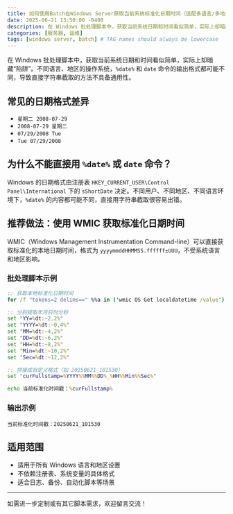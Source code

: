 ```yaml
---
title: 如何使用Batch在Windows Server获取当前系统标准化日期时间（适配多语言/多地区）
date: 2025-06-21 13:50:00 -0400
description: 在 Windows 批处理脚本中，获取当前系统日期和时间看似简单，实际上却暗藏“陷阱”。不同语言、地区的操作系统，%date% 和 date 命令的输出格式都可能不同，导致直接字符串截取的方法不具备通用性。
categories: [服务器, 运维]
tags: [windows server, batch] # TAG names should always be lowercase
---
```


在 Windows 批处理脚本中，获取当前系统日期和时间看似简单，实际上却暗藏“陷阱”。不同语言、地区的操作系统，`%date%` 和 `date` 命令的输出格式都可能不同，导致直接字符串截取的方法不具备通用性。

## 常见的日期格式差异

- `星期二 2008-07-29`
- `2008-07-29 星期二`
- `07/29/2008 Tue`
- `Tue 07/29/2008`

## 为什么不能直接用 `%date%` 或 `date` 命令？

Windows 的日期格式由注册表 `HKEY_CURRENT_USER\Control Panel\International` 下的 `sShortDate` 决定。不同用户、不同地区、不同语言环境下，`%date%` 的内容都可能不同，直接用字符串截取很容易出错。

## 推荐做法：使用 WMIC 获取标准化日期时间

WMIC（Windows Management Instrumentation Command-line）可以直接获取标准化的本地日期时间，格式为 `yyyymmddHHMMSS.ffffff±UUU`，不受系统语言和地区影响。

### 批处理脚本示例

```bat
:: 获取本地标准化日期时间
for /f "tokens=2 delims==" %%a in ('wmic OS Get localdatetime /value') do set "dt=%%a"

:: 分别提取年月日时分秒
set "YY=%dt:~2,2%"
set "YYYY=%dt:~0,4%"
set "MM=%dt:~4,2%"
set "DD=%dt:~6,2%"
set "HH=%dt:~8,2%"
set "Min=%dt:~10,2%"
set "Sec=%dt:~12,2%"

:: 拼接成自定义格式（如 20250621_101530）
set "curFullstamp=%YYYY%%MM%%DD%_%HH%%Min%%Sec%"

echo 当前标准化时间戳：%curFullstamp%
```

### 输出示例

```plaintext
当前标准化时间戳：20250621_101530
```

## 适用范围

- 适用于所有 Windows 语言和地区设置
- 不依赖注册表、系统变量的具体格式
- 适合日志、备份、自动化脚本等场景

---

如需进一步定制或有其它脚本需求，欢迎留言交流！
